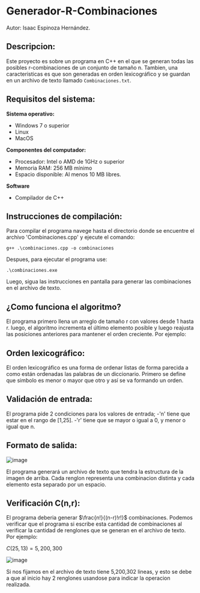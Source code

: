 # Generador-R-Combinaciones
Autor: Isaac Espinoza Hernández.

## Descripcion:
Este proyecto es sobre un programa en C++ en el que se generan todas las posibles r-combinaciones de un conjunto de tamaño n. Tambien, una caracteristicas es que son generadas en orden lexicográfico y se guardan en un archivo de texto llamado ```Combinaciones.txt```.

## Requisitos del sistema:
**Sistema operativo:**
- Windows 7 o superior
- Linux
- MacOS

**Componentes del computador:**
- Procesador: Intel o AMD de 1GHz o superior
- Memoria RAM: 256 MB mínimo
- Espacio disponible: Al menos 10 MB libres.

**Software**
- Compilador de C++

## Instrucciones de compilación:
Para compilar el programa navege hasta el directorio donde se encuentre el archivo 'Combinaciones.cpp' y ejecute el comando:

```
g++ .\combinaciones.cpp -o combinaciones
```

Despues, para ejecutar el programa use:

```
.\combinaciones.exe
```

Luego, sigua las instrucciones en pantalla para generar las combinaciones en el archivo de texto.

## ¿Como funciona el algoritmo?
El programa primero llena un arreglo de tamaño r con valores desde 1 hasta r.
luego, el algoritmo incrementa el último elemento posible y luego reajusta las posiciones anteriores para mantener el orden creciente. Por ejemplo:

## Orden lexicográfico:
El orden lexicográfico es una forma de ordenar listas de forma parecida a como están ordenadas las palabras de un diccionario. Primero se define que simbolo es menor o mayor que otro y así se va formando un orden.

## Validación de entrada:
El programa pide 2 condiciones para los valores de entrada;
-'n' tiene que estar en el rango de [1,25].
-'r' tiene que se mayor o igual a 0, y menor o igual que n.

## Formato de salida:
![image](https://github.com/user-attachments/assets/9061e1ff-9546-49f1-a782-a8289fc056c8)

El programa generará un archivo de texto que tendra la estructura de la imagen de arriba. Cada renglon representa una combinacion distinta y cada elemento esta separado por un espacio.

## Verificación C(n,r):
El programa deberia generar $\frac{n!}{(n-r)!r!}$ combinaciones. Podemos verificar que el programa si escribe esta cantidad de combinaciones al verificar la cantidad de renglones que se generan en el archivo de texto. Por ejemplo:

$C(25,13) = 5,200,300$

![image](https://github.com/user-attachments/assets/d2e8fd0a-4f6f-4e89-8f72-9cdb5ef635fb)


Si nos fijamos en el archivo de texto tiene 5,200,302 lineas, y esto se debe a que al inicio hay 2 renglones usandose para indicar la operacion realizada.


